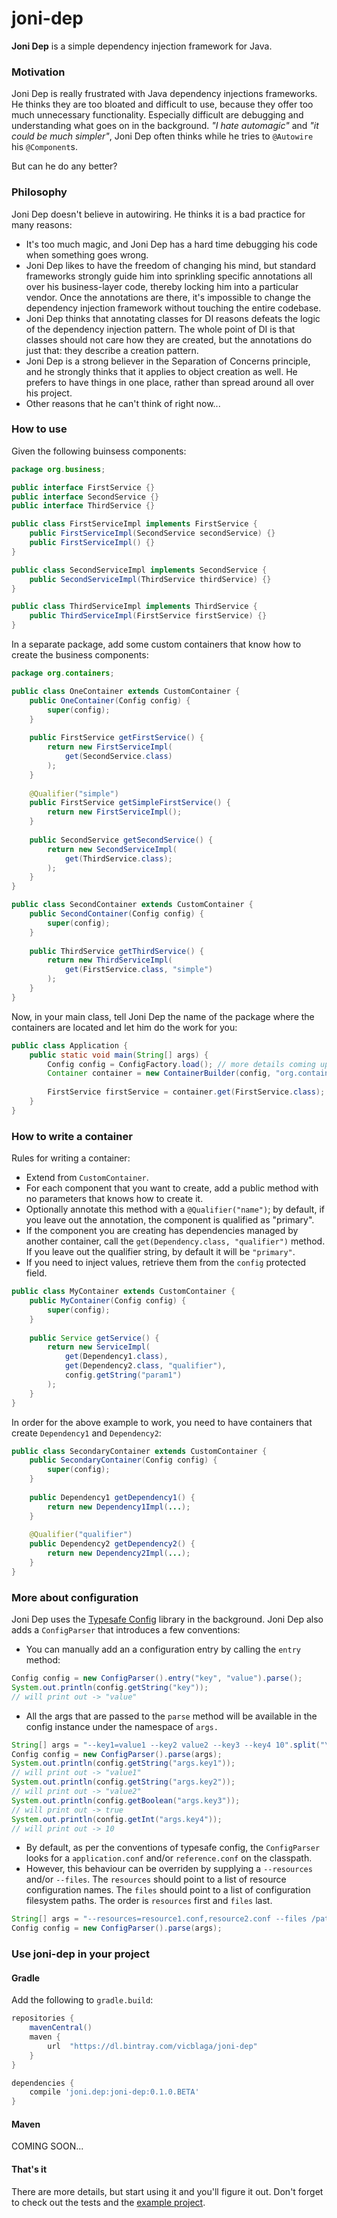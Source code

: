 # joni-dep
**Joni Dep** is a simple dependency injection framework for Java.

### Motivation
Joni Dep is really frustrated with Java dependency injections frameworks.
He thinks they are too bloated and difficult to use, because they offer too much unnecessary functionality.
Especially difficult are debugging and understanding what goes on in the background.
_"I hate automagic"_ and _"it could be much simpler"_, Joni Dep often thinks while he tries to `@Autowire` his `@Component`s.

But can he do any better?

### Philosophy
Joni Dep doesn't believe in autowiring.
He thinks it is a bad practice for many reasons:

 - It's too much magic, and Joni Dep has a hard time debugging his code when something goes wrong.
 - Joni Dep likes to have the freedom of changing his mind, but standard frameworks strongly guide him into sprinkling specific annotations all over his business-layer code, thereby locking him into a particular vendor. Once the annotations are there, it's impossible to change the dependency injection framework without touching the entire codebase.
 - Joni Dep thinks that annotating classes for DI reasons defeats the logic of the dependency injection pattern. The whole point of DI is that classes should not care how they are created, but the annotations do just that: they describe a creation pattern.
 - Joni Dep is a strong believer in the Separation of Concerns principle, and he strongly thinks that it applies to object creation as well. He prefers to have things in one place, rather than spread around all over his project.
 - Other reasons that he can't think of right now...

### How to use
Given the following buinsess components:

```java
package org.business;

public interface FirstService {}
public interface SecondService {}
public interface ThirdService {}

public class FirstServiceImpl implements FirstService {
	public FirstServiceImpl(SecondService secondService) {}
	public FirstServiceImpl() {}
}

public class SecondServiceImpl implements SecondService {
	public SecondServiceImpl(ThirdService thirdService) {}
}

public class ThirdServiceImpl implements ThirdService {
	public ThirdServiceImpl(FirstService firstService) {}
}
```

In a separate package, add some custom containers that know how to create the business components:

```java
package org.containers;

public class OneContainer extends CustomContainer {
	public OneContainer(Config config) {
		super(config);
	}
	
	public FirstService getFirstService() {
		return new FirstServiceImpl(
			get(SecondService.class)
		);
	}
	
	@Qualifier("simple")
	public FirstService getSimpleFirstService() {
		return new FirstServiceImpl();
	}
	
	public SecondService getSecondService() {
		return new SecondServiceImpl(
			get(ThirdService.class);
		);
	}
}

public class SecondContainer extends CustomContainer {
	public SecondContainer(Config config) {
		super(config);
	}
	
	public ThirdService getThirdService() {
		return new ThirdServiceImpl(
			get(FirstService.class, "simple")
		);
	}
}
```

Now, in your main class, tell Joni Dep the name of the package where the containers are located and let him do the work for you:

```java
public class Application {
	public static void main(String[] args) {
		Config config = ConfigFactory.load(); // more details coming up
		Container container = new ContainerBuilder(config, "org.containers").build();
		
		FirstService firstService = container.get(FirstService.class);
	}
}
```

### How to write a container

Rules for writing a container:

- Extend from `CustomContainer`.
- For each component that you want to create, add a public method with no parameters that knows how to create it.
- Optionally annotate this method with a `@Qualifier("name")`;
by default, if you leave out the annotation, the component is qualified as "primary".
- If the component you are creating has dependencies managed by another container,
call the `get(Dependency.class, "qualifier")` method. 
If you leave out the qualifier string, by default it will be `"primary"`.
- If you need to inject values, retrieve them from the `config` protected field.

```java
public class MyContainer extends CustomContainer {
	public MyContainer(Config config) {
		super(config);
	}
	
	public Service getService() {
		return new ServiceImpl(
			get(Dependency1.class),
			get(Dependency2.class, "qualifier"),
			config.getString("param1")
		);
	}
}
```
In order for the above example to work, you need to have containers that create `Dependency1` and `Dependency2`:

```java
public class SecondaryContainer extends CustomContainer {
	public SecondaryContainer(Config config) {
		super(config);
	}
	
	public Dependency1 getDependency1() {
		return new Dependency1Impl(...);
	}
	
	@Qualifier("qualifier")
	public Dependency2 getDependency2() {
		return new Dependency2Impl(...);
	}
}
```


### More about configuration

Joni Dep uses the [Typesafe Config](https://lightbend.github.io/config/) library in the background.
Joni Dep also adds a `ConfigParser` that introduces a few conventions:

- You can manually add an a configuration entry by calling the `entry` method:

```java
Config config = new ConfigParser().entry("key", "value").parse();
System.out.println(config.getString("key"));
// will print out -> "value"
```

- All the args that are passed to the `parse` method will be available in the config instance
under the namespace of `args.`

```java
String[] args = "--key1=value1 --key2 value2 --key3 --key4 10".split("\\s");
Config config = new ConfigParser().parse(args);
System.out.println(config.getString("args.key1"));
// will print out -> "value1"
System.out.println(config.getString("args.key2"));
// will print out -> "value2"
System.out.println(config.getBoolean("args.key3"));
// will print out -> true
System.out.println(config.getInt("args.key4"));
// will print out -> 10
```

- By default, as per the conventions of typesafe config, the `ConfigParser` looks for a `application.conf` and/or `reference.conf`
on the classpath.
- However, this behaviour can be overriden by supplying a `--resources` and/or `--files`.
The `resources` should point to a list of resource configuration names. 
The `files` should point to a list of configuration filesystem paths.
The order is `resources` first and `files` last.

```java
String[] args = "--resources=resource1.conf,resource2.conf --files /path/to/file1.conf,/path/to/file2.conf".split("\\s");
Config config = new ConfigParser().parse(args);
```

### Use joni-dep in your project

#### Gradle
Add the following to `gradle.build`:

```groovy
repositories {
    mavenCentral()
    maven {
        url  "https://dl.bintray.com/vicblaga/joni-dep"
    }
}

dependencies {
	compile 'joni.dep:joni-dep:0.1.0.BETA'
}
```

#### Maven
COMING SOON...

#### That's it
There are more details, but start using it and you'll figure it out.
Don't forget to check out the tests and the [example project](https://github.com/victorblaga/joni-dep-example).